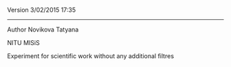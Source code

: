 Version 3/02/2015 17:35
________________________________________________________________________

Author Novikova Tatyana

NITU MISiS

Experiment for scientific work without any additional filtres
